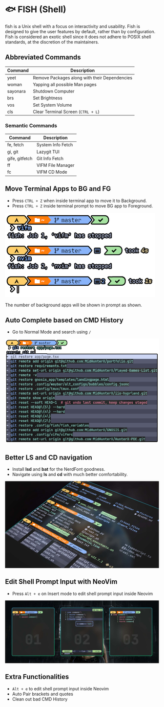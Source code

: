 # 🐟 FISH (Shell)

fish is a Unix shell with a focus on interactivity and usability. Fish is designed to give the user features by default, rather than by configuration. Fish is considered an exotic shell since it does not adhere to POSIX shell standards, at the discretion of the maintainers.

## Abbreviated Commands

| Command  | Description                                   |
| -------- | --------------------------------------------- |
| yeet     | Remove Packages along with their Dependencies |
| woman    | Yapping all possible Man pages                |
| sayonara | Shutdown Computer                             |
| brs      | Set Brightness                                |
| vos      | Set System Volume                             |
| cls      | Clear Terminal Screen (`CTRL + L`)            |

### Semantic Commands

| Command        | Description       |
| -------------- | ----------------- |
| fe, fetch      | System Info Fetch |
| gi, git        | Lazygit TUI       |
| gife, gitfetch | Git Info Fetch    |
| ff             | VIFM File Manager |
| fc             | VIFM CD Mode      |

## Move Terminal Apps to BG and FG

- Press `CTRL + Z` when inside terminal app to move it to Background.
- Press `CTRL + Z` inside terminal prompt to move BG app to Foreground.

![Jobs Icon](./.assets/prompt_jobs.png)

The number of background apps will be shown in prompt as shown.

## Auto Complete based on CMD History

- Go to Normal Mode and search using `/`

![fish CMD History](./.assets/prompt_hist2.png)

## Better LS and CD navigation

- Install **lsd** and **bat** for the NerdFont goodness.
- Navigate using **ls** and **cd** with much better comfortability.

![fish LS CD](./.assets/fish_lscd.jpg)

## Edit Shell Prompt Input with NeoVim

- Press `Alt + e` on Insert mode to edit shell prompt input inside Neovim

![Fish Edit with Neovim](./.assets/fish_editor.jpg)

## Extra Functionalities

- `Alt + e` to edit shell prompt input inside Neovim
- Auto Pair brackets and quotes
- Clean out bad CMD History
